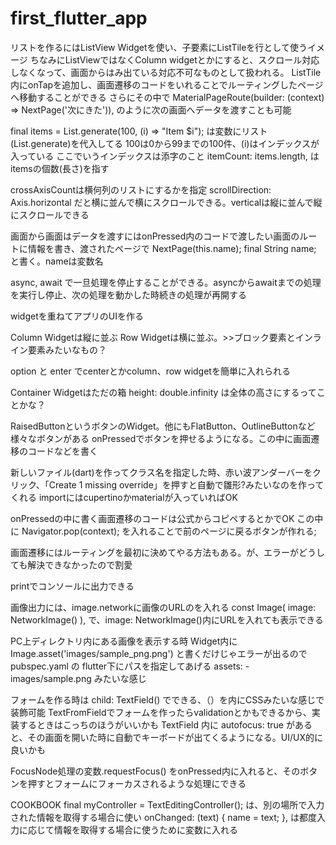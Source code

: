 # first_flutter_app

リストを作るにはListView Widgetを使い、子要素にListTileを行として使うイメージ
ちなみにListViewではなくColumn widgetとかにすると、スクロール対応しなくなって、画面からはみ出ている対応不可なものとして扱われる。
ListTile内にonTapを追加し、画面遷移のコードをいれることでルーティングしたページへ移動することができる
さらにその中で  MaterialPageRoute(builder: (context) => NextPage('次にきた')),  のように次の画面へデータを渡すことも可能

final items = List.generate(100, (i) => "Item $i");
は変数にリスト(List.generate)を代入してる
100は0から99までの100件、(i)はインデックスが入っている
ここでいうインデックスは添字のこと
itemCount: items.length, はitemsの個数(長さ)を指す

crossAxisCountは横何列のリストにするかを指定
scrollDirection: Axis.horizontal だと横に並んで横にスクロールできる。verticalは縦に並んで縦にスクロールできる

画面から画面はデータを渡すにはonPressed内のコードで渡したい画面のルートに情報を書き、渡されたページで
  NextPage(this.name);
  final String name; と書く。nameは変数名

async, await で一旦処理を停止することができる。asyncからawaitまでの処理を実行し停止、次の処理を動かした時続きの処理が再開する

widgetを重ねてアプリのUIを作る

Column Widgetは縦に並ぶ
Row Widgetは横に並ぶ。>>ブロック要素とインライン要素みたいなもの？

option と enter でcenterとかcolumn、row widgetを簡単に入れられる

Container Widgetはただの箱
height: double.infinity は全体の高さにするってことかな？

RaisedButtonというボタンのWidget。他にもFlatButton、OutlineButtonなど様々なボタンがある
onPressedでボタンを押せるようになる。この中に画面遷移のコードなどを書く

新しいファイル(dart)を作ってクラス名を指定した時、赤い波アンダーバーをクリック、「Create 1 missing override」を押すと自動で雛形?みたいなのを作ってくれる
importにはcupertinoかmaterialが入っていればOK

onPressedの中に書く画面遷移のコードは公式からコピペするとかでOK
この中に Navigator.pop(context); を入れることで前のページに戻るボタンが作れる;

画面遷移にはルーティングを最初に決めてやる方法もある。が、エラーがどうしても解決できなかったので割愛

printでコンソールに出力できる

画像出力には、image.networkに画像のURLのを入れる
const Image(
  image: NetworkImage()
), で、image: NetworkImage()内にURLを入れても表示できる

PC上ディレクトリ内にある画像を表示する時
Widget内にImage.asset('images/sample_png.png')
と書くだけじゃエラーが出るので
pubspec.yaml の flutter下にパスを指定してあげる
assets:
    - images/sample.png みたいな感じ
    
フォームを作る時は child: TextField() でできる、（）を内にCSSみたいな感じで装飾可能
TextFromFieldでフォームを作ったらvalidationとかもできるから、実装するときはこっちのほうがいいかも
TextField 内に autofocus: true があると、その画面を開いた時に自動でキーボードが出てくるようになる。UI/UX的に良いかも

FocusNode処理の変数.requestFocus() をonPressed内に入れると、そのボタンを押すとフォームにフォーカスされるような処理にできる

COOKBOOK
final myController = TextEditingController();
は、別の場所で入力された情報を取得する場合に使い
onChanged: (text) {
  name = text;
}, は都度入力に応じて情報を取得する場合に使うために変数に入れる